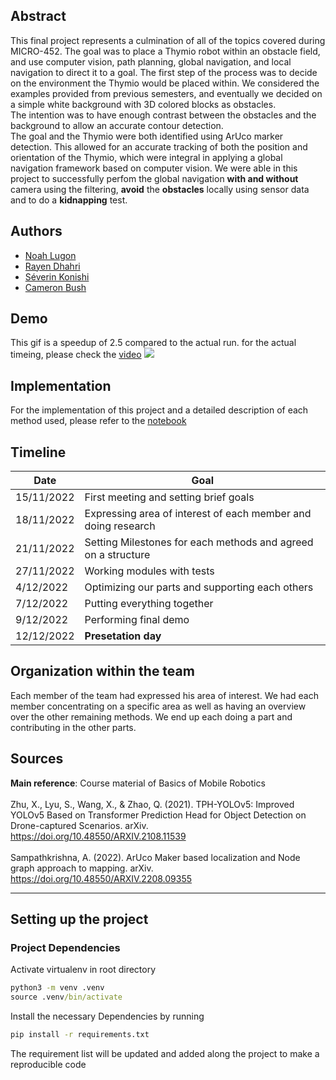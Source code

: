 
## Abstract
This final project represents a culmination of all of the topics covered during MICRO-452. The goal was to place a Thymio robot within an obstacle field, and use computer vision, path planning, global navigation, and local navigation to direct it to a goal. The first step of the process was to decide on the environment the Thymio would be placed within. We considered the examples provided from previous semesters, and eventually we decided on a simple white background with 3D colored blocks as obstacles.</br> The intention was to have enough contrast between the obstacles and the background to allow an accurate contour detection. </br>The goal and the Thymio were both identified using ArUco marker detection. This allowed for an accurate tracking of both the position and orientation of the Thymio, which were integral in applying a global navigation framework based on computer vision. We were able in this project to successfully perfom the global navigation **with and without** camera using the filtering, **avoid** the **obstacles** locally using sensor data and to do a **kidnapping** test.


## Authors
- [Noah Lugon](https://github.com/nlugon)
- [Rayen Dhahri](https://github.com/Heatdh)
- [Séverin Konishi](https://github.com/KonishiSeve)
- [Cameron Bush](https://github.com/camjbush)


## Demo
This gif is a speedup of 2.5 compared to the actual run. for the actual timeing, please check the [video](Demo/demovid.mp4)
![](Demo/demo2.5x.gif)

## Implementation
For the implementation of this project and a detailed description of each method used, please refer to the [notebook](MobileRobotics_Final_Report.ipynb)

## Timeline

| Date | Goal |
|-|-|
| 15/11/2022 | First meeting and setting brief goals |
| 18/11/2022 | Expressing area of interest of each member and doing research |
| 21/11/2022 | Setting Milestones for each methods and agreed on a structure |
| 27/11/2022 | Working modules with tests |
| 4/12/2022 | Optimizing our parts and supporting each others |
| 7/12/2022 | Putting everything together |
| 9/12/2022 | Performing final demo |
| 12/12/2022 | **Presetation day** |


## Organization within the team
Each member of the team had expressed his area of interest. We had each member concentrating on a specific area as well as having an overview over the other remaining methods. We end up each doing a part and contributing in the other parts. 

## Sources

**Main reference**: Course material of Basics of Mobile Robotics </br> </br>
Zhu, X., Lyu, S., Wang, X., & Zhao, Q. (2021). TPH-YOLOv5: Improved YOLOv5 Based on Transformer Prediction Head for Object Detection on Drone-captured Scenarios. arXiv. https://doi.org/10.48550/ARXIV.2108.11539 </br>
</br>
Sampathkrishna, A. (2022). ArUco Maker based localization and Node graph approach to mapping. arXiv. https://doi.org/10.48550/ARXIV.2208.09355

---

## Setting up the project 

### Project Dependencies
Activate virtualenv in root directory 
```bat
python3 -m venv .venv
source .venv/bin/activate
```
Install the necessary Dependencies by running
```bat
pip install -r requirements.txt
```
The requirement list will be updated and added along the project to make a reproducible code 
